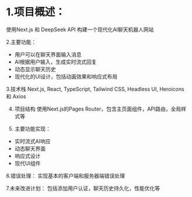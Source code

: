 # 1.项目概述：
使用Next.js 和 DeepSeek API 构建一个现代化AI聊天机器人网站

2.主要功能：
   - 用户可以在聊天界面输入消息
   - AI根据用户输入，生成实时流式回复
   - 动态显示聊天历史
   - 现代化的UI设计，包括动画效果和响应式布局

3.技术栈
Next.js, React, TypeScript, Tailwind CSS, Headless UI, Heroicons 和 Axios

4. 项目结构
使用Next.js的Pages Router，包含主页面组件，API路由，全局样式等

5. 主要功能实现：
  - 实时流式AI响应
  - 动态聊天界面
  - 响应式设计
  - 现代UI组件

6.错误处理：
实现基本的客户端和服务器端错误处理

7.未来改进计划：
包括添加用户认证，聊天历史持久化，性能优化等